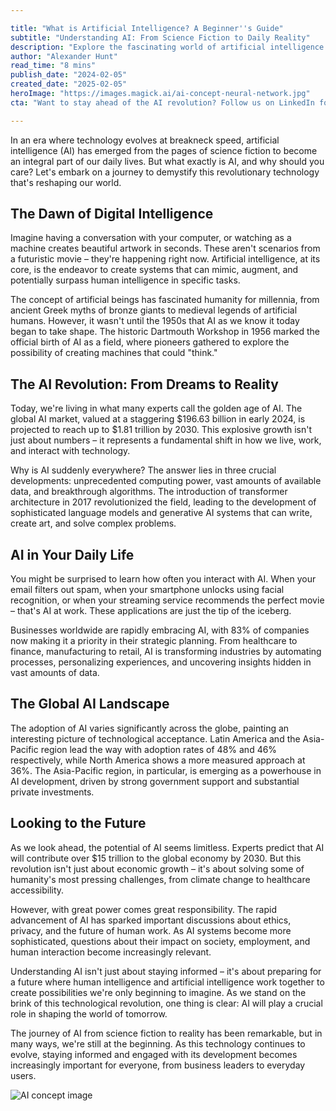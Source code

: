 ```yaml
---

title: "What is Artificial Intelligence? A Beginner''s Guide"  
subtitle: "Understanding AI: From Science Fiction to Daily Reality"  
description: "Explore the fascinating world of artificial intelligence in this comprehensive guide. Learn how AI evolved from science fiction to reality, its current applications in daily life, and its profound impact on our future. With the global AI market projected to reach $1.81 trillion by 2030, understanding this transformative technology has never been more crucial."  
author: "Alexander Hunt"  
read_time: "8 mins"  
publish_date: "2024-02-05"  
created_date: "2025-02-05"  
heroImage: "https://images.magick.ai/ai-concept-neural-network.jpg"  
cta: "Want to stay ahead of the AI revolution? Follow us on LinkedIn for daily insights into the latest AI developments and how they''re shaping our future. Join our community of forward-thinking professionals!"  

---
```


In an era where technology evolves at breakneck speed, artificial intelligence (AI) has emerged from the pages of science fiction to become an integral part of our daily lives. But what exactly is AI, and why should you care? Let's embark on a journey to demystify this revolutionary technology that's reshaping our world.

## The Dawn of Digital Intelligence

Imagine having a conversation with your computer, or watching as a machine creates beautiful artwork in seconds. These aren't scenarios from a futuristic movie – they're happening right now. Artificial intelligence, at its core, is the endeavor to create systems that can mimic, augment, and potentially surpass human intelligence in specific tasks.

The concept of artificial beings has fascinated humanity for millennia, from ancient Greek myths of bronze giants to medieval legends of artificial humans. However, it wasn't until the 1950s that AI as we know it today began to take shape. The historic Dartmouth Workshop in 1956 marked the official birth of AI as a field, where pioneers gathered to explore the possibility of creating machines that could "think."

## The AI Revolution: From Dreams to Reality

Today, we're living in what many experts call the golden age of AI. The global AI market, valued at a staggering $196.63 billion in early 2024, is projected to reach up to $1.81 trillion by 2030. This explosive growth isn't just about numbers – it represents a fundamental shift in how we live, work, and interact with technology.

Why is AI suddenly everywhere? The answer lies in three crucial developments: unprecedented computing power, vast amounts of available data, and breakthrough algorithms. The introduction of transformer architecture in 2017 revolutionized the field, leading to the development of sophisticated language models and generative AI systems that can write, create art, and solve complex problems.

## AI in Your Daily Life

You might be surprised to learn how often you interact with AI. When your email filters out spam, when your smartphone unlocks using facial recognition, or when your streaming service recommends the perfect movie – that's AI at work. These applications are just the tip of the iceberg.

Businesses worldwide are rapidly embracing AI, with 83% of companies now making it a priority in their strategic planning. From healthcare to finance, manufacturing to retail, AI is transforming industries by automating processes, personalizing experiences, and uncovering insights hidden in vast amounts of data.

## The Global AI Landscape

The adoption of AI varies significantly across the globe, painting an interesting picture of technological acceptance. Latin America and the Asia-Pacific region lead the way with adoption rates of 48% and 46% respectively, while North America shows a more measured approach at 36%. The Asia-Pacific region, in particular, is emerging as a powerhouse in AI development, driven by strong government support and substantial private investments.

## Looking to the Future

As we look ahead, the potential of AI seems limitless. Experts predict that AI will contribute over $15 trillion to the global economy by 2030. But this revolution isn't just about economic growth – it's about solving some of humanity's most pressing challenges, from climate change to healthcare accessibility.

However, with great power comes great responsibility. The rapid advancement of AI has sparked important discussions about ethics, privacy, and the future of human work. As AI systems become more sophisticated, questions about their impact on society, employment, and human interaction become increasingly relevant.

Understanding AI isn't just about staying informed – it's about preparing for a future where human intelligence and artificial intelligence work together to create possibilities we're only beginning to imagine. As we stand on the brink of this technological revolution, one thing is clear: AI will play a crucial role in shaping the world of tomorrow.

The journey of AI from science fiction to reality has been remarkable, but in many ways, we're still at the beginning. As this technology continues to evolve, staying informed and engaged with its development becomes increasingly important for everyone, from business leaders to everyday users.

![AI concept image](https://i.magick.ai/PIXE/1738406181100_magick_img.webp)